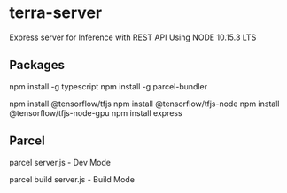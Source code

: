 # terra-server
Express server for Inference with REST API
Using NODE 10.15.3 LTS


## Packages
npm install -g typescript
npm install -g parcel-bundler

npm install @tensorflow/tfjs
npm install @tensorflow/tfjs-node
npm install @tensorflow/tfjs-node-gpu
npm install express



## Parcel
parcel server.js   - Dev Mode

parcel build server.js  - Build Mode